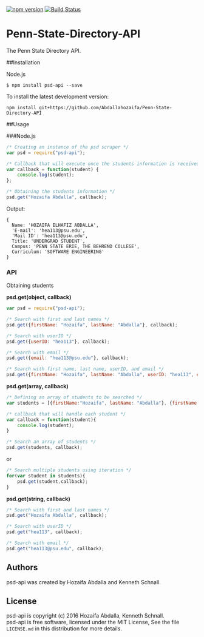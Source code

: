 [![npm version](https://badge.fury.io/js/psd-api.svg)](https://badge.fury.io/js/psd-api)
[![Build Status](https://travis-ci.org/Abdallahozaifa/Penn-State-Directory-API.svg?branch=master)](https://travis-ci.org/Abdallahozaifa/Penn-State-Directory-API)
# Penn-State-Directory-API
The Penn State Directory API.

##Installation

Node.js
```
$ npm install psd-api --save
```

To install the latest development version:
```
npm install git+https://github.com/Abdallahozaifa/Penn-State-Directory-API
```

##Usage

###Node.js

```javascript
/* Creating an instance of the psd scraper */
var psd = require("psd-api");

/* Callback that will execute once the students information is received */
var callback = function(student) {    
    console.log(student);
};

/* Obtaining the students information */
psd.get("Hozaifa Abdalla", callback);
```

Output:
```
{ 
  Name: 'HOZAIFA ELHAFIZ ABDALLA',
  'E-mail': 'hea113@psu.edu',
  'Mail ID': 'hea113@psu.edu',
  Title: 'UNDERGRAD STUDENT',
  Campus: 'PENN STATE ERIE, THE BEHREND COLLEGE',
  Curriculum: 'SOFTWARE ENGINEERING' 
}

```
### API

Obtaining students

**psd.get(object, callback)**
```javascript
var psd = require("psd-api");

/* Search with first and last names */
psd.get({firstName: "Hozaifa", lastName: "Abdalla"}, callback);

/* Search with userID */
psd.get({userID: "hea113"}, callback);

/* Search with email */
psd.get({email: "hea113@psu.edu"}, callback);

/* Search with first name, last name, userID, and email */
psd.get({firstName: "Hozaifa", lastName: "Abdalla", userID: "hea113", email: "hea113@psu.edu"}, callback);
```

**psd.get(array, callback)**

```javascript
/* Defining an array of students to be searched */
var students = [{firstName:"Hozaifa", lastName: "Abdalla"}, {firstName: "Kenneth", lastName: "Schnall"}];

/* callback that will handle each student */
var callback = function(student){
    console.log(student);
}

/* Search an array of students */
psd.get(students, callback);

```
or
```javascript
/* Search multiple students using iteration */
for(var student in students){
    psd.get(student,callback);
}
```

**psd.get(string, callback)**
```javascript
/* Search with first and last names */
psd.get("Hozaifa Abdalla", callback);

/* Search with userID */
psd.get("hea113", callback);

/* Search with email */
psd.get("hea113@psu.edu", callback);
```

Authors
-------
psd-api was created by Hozaifa Abdalla and Kenneth Schnall.

License
-------

psd-api is copyright (c) 2016 Hozaifa Abdalla, Kenneth Schnall. <br>psd-api is free software, licensed under the MIT License, See the file `LICENSE.md` in this distribution for more details.



